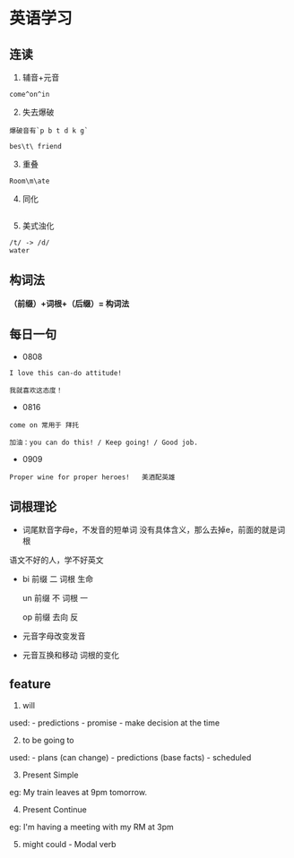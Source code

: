 # 英语学习

## 连读

1. 辅音+元音

```
come^on^in
```

2. 失去爆破

```
爆破音有`p b t d k g`

bes\t\ friend
```

3. 重叠

```
Room\m\ate
```

4. 同化

<img :src="$withBase('/assets/assimilation.png')" >

5. 美式浊化

```
/t/ -> /d/
water
```
## 构词法

**（前缀）+词根+（后缀）= 构词法**

## 每日一句

- 0808

```
I love this can-do attitude!

我就喜欢这态度！
```

- 0816

```
come on 常用于 拜托

加油：you can do this! / Keep going! / Good job.
```

- 0909
```
Proper wine for proper heroes!   美酒配英雄
```

## 词根理论 

- 词尾默音字母e，不发音的短单词   没有具体含义，那么去掉e，前面的就是词根

语文不好的人，学不好英文

- bi 前缀 二  词根 生命

  un 前缀 不  词根 一

  op 前缀 去向 反

- 元音字母改变发音

- 元音互换和移动  词根的变化

## feature

1. will 

used:  - predictions - promise - make decision at the time

2. to be going to 

used: - plans (can change) - predictions (base facts) - scheduled

3. Present Simple

eg: My train leaves at 9pm tomorrow.

4. Present Continue 

eg: I'm having a meeting with my RM at 3pm

5. might could  - Modal verb
